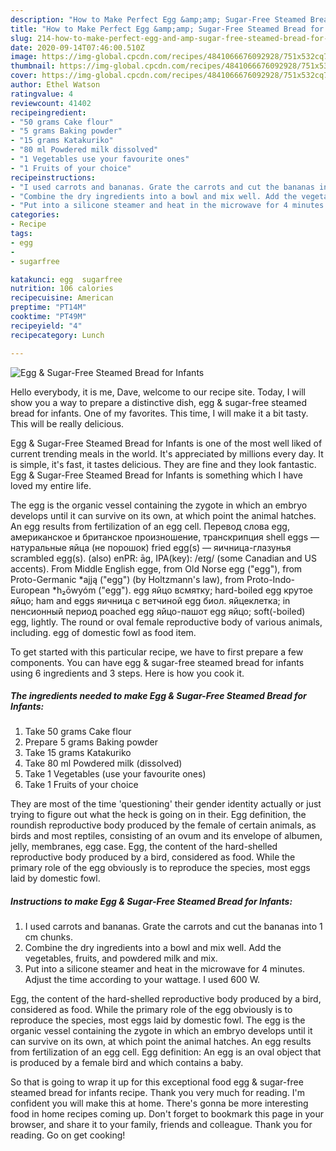```yaml
---
description: "How to Make Perfect Egg &amp;amp; Sugar-Free Steamed Bread for Infants"
title: "How to Make Perfect Egg &amp;amp; Sugar-Free Steamed Bread for Infants"
slug: 214-how-to-make-perfect-egg-and-amp-sugar-free-steamed-bread-for-infants
date: 2020-09-14T07:46:00.510Z
image: https://img-global.cpcdn.com/recipes/4841066676092928/751x532cq70/egg-sugar-free-steamed-bread-for-infants-recipe-main-photo.jpg
thumbnail: https://img-global.cpcdn.com/recipes/4841066676092928/751x532cq70/egg-sugar-free-steamed-bread-for-infants-recipe-main-photo.jpg
cover: https://img-global.cpcdn.com/recipes/4841066676092928/751x532cq70/egg-sugar-free-steamed-bread-for-infants-recipe-main-photo.jpg
author: Ethel Watson
ratingvalue: 4
reviewcount: 41402
recipeingredient:
- "50 grams Cake flour"
- "5 grams Baking powder"
- "15 grams Katakuriko"
- "80 ml Powdered milk dissolved"
- "1 Vegetables use your favourite ones"
- "1 Fruits of your choice"
recipeinstructions:
- "I used carrots and bananas. Grate the carrots and cut the bananas into 1 cm chunks."
- "Combine the dry ingredients into a bowl and mix well. Add the vegetables, fruits, and powdered milk and mix."
- "Put into a silicone steamer and heat in the microwave for 4 minutes. Adjust the time according to your wattage. I used 600 W."
categories:
- Recipe
tags:
- egg
- 
- sugarfree

katakunci: egg  sugarfree 
nutrition: 106 calories
recipecuisine: American
preptime: "PT14M"
cooktime: "PT49M"
recipeyield: "4"
recipecategory: Lunch

---
```



![Egg &amp; Sugar-Free Steamed Bread for Infants](https://img-global.cpcdn.com/recipes/4841066676092928/751x532cq70/egg-sugar-free-steamed-bread-for-infants-recipe-main-photo.jpg)

Hello everybody, it is me, Dave, welcome to our recipe site. Today, I will show you a way to prepare a distinctive dish, egg &amp; sugar-free steamed bread for infants. One of my favorites. This time, I will make it a bit tasty. This will be really delicious.

Egg &amp; Sugar-Free Steamed Bread for Infants is one of the most well liked of current trending meals in the world. It's appreciated by millions every day. It is simple, it's fast, it tastes delicious. They are fine and they look fantastic. Egg &amp; Sugar-Free Steamed Bread for Infants is something which I have loved my entire life.

The egg is the organic vessel containing the zygote in which an embryo develops until it can survive on its own, at which point the animal hatches. An egg results from fertilization of an egg cell. Перевод слова egg, американское и британское произношение, транскрипция shell eggs — натуральные яйца (не порошок) fried egg(s) — яичница-глазунья scrambled egg(s). (also) enPR: āg, IPA(key): /eɪɡ/ (some Canadian and US accents). From Middle English egge, from Old Norse egg (&#34;egg&#34;), from Proto-Germanic *ajją (&#34;egg&#34;) (by Holtzmann&#39;s law), from Proto-Indo-European *h₂ōwyóm (&#34;egg&#34;). egg яйцо всмятку; hard-boiled egg крутое яйцо; ham and eggs яичница с ветчиной egg биол. яйцеклетка; in пенсионный период poached egg яйцо-пашот egg яйцо; soft(-boiled) egg, lightly. The round or oval female reproductive body of various animals, including. egg of domestic fowl as food item.


To get started with this particular recipe, we have to first prepare a few components. You can have egg &amp; sugar-free steamed bread for infants using 6 ingredients and 3 steps. Here is how you cook it.

<!--inarticleads1-->

##### The ingredients needed to make Egg &amp; Sugar-Free Steamed Bread for Infants:

1. Take 50 grams Cake flour
1. Prepare 5 grams Baking powder
1. Take 15 grams Katakuriko
1. Take 80 ml Powdered milk (dissolved)
1. Take 1 Vegetables (use your favourite ones)
1. Take 1 Fruits of your choice


They are most of the time &#39;questioning&#39; their gender identity actually or just trying to figure out what the heck is going on in their. Egg definition, the roundish reproductive body produced by the female of certain animals, as birds and most reptiles, consisting of an ovum and its envelope of albumen, jelly, membranes, egg case. Egg, the content of the hard-shelled reproductive body produced by a bird, considered as food. While the primary role of the egg obviously is to reproduce the species, most eggs laid by domestic fowl. 

<!--inarticleads2-->

##### Instructions to make Egg &amp; Sugar-Free Steamed Bread for Infants:

1. I used carrots and bananas. Grate the carrots and cut the bananas into 1 cm chunks.
1. Combine the dry ingredients into a bowl and mix well. Add the vegetables, fruits, and powdered milk and mix.
1. Put into a silicone steamer and heat in the microwave for 4 minutes. Adjust the time according to your wattage. I used 600 W.


Egg, the content of the hard-shelled reproductive body produced by a bird, considered as food. While the primary role of the egg obviously is to reproduce the species, most eggs laid by domestic fowl. The egg is the organic vessel containing the zygote in which an embryo develops until it can survive on its own, at which point the animal hatches. An egg results from fertilization of an egg cell. Egg definition: An egg is an oval object that is produced by a female bird and which contains a baby. 

So that is going to wrap it up for this exceptional food egg &amp; sugar-free steamed bread for infants recipe. Thank you very much for reading. I'm confident you will make this at home. There's gonna be more interesting food in home recipes coming up. Don't forget to bookmark this page in your browser, and share it to your family, friends and colleague. Thank you for reading. Go on get cooking!
